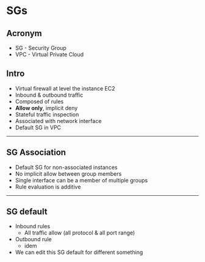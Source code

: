 # SGs

## Acronym
* SG - Security Group
* VPC - Virtual Private Cloud

## Intro
* Virtual firewall at level the instance EC2
* Inbound & outbound traffic
* Composed of rules
* **Allow only**, implicit deny
* Stateful traffic inspection
* Associated with network interface
* Default SG in VPC

---

## SG Association
* Default SG for non-associated instances
* No implicit allow between group members
* Single interface can be a member of multiple groups
* Rule evaluation is additive

---

## SG default
* Inbound rules
  * All traffic allow (all protocol & all port range)
* Outbound rule
  * idem
* We can edit this SG default for different something 

